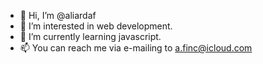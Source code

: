 - 👋 Hi, I’m @aliardaf
- 👀 I’m interested in web development.
- 🌱 I’m currently learning javascript.
- 📫 You can reach me via e-mailing to a.finc@icloud.com 

<!---
aliardaf/aliardaf is a ✨ special ✨ repository because its `README.md` (this file) appears on your GitHub profile.
You can click the Preview link to take a look at your changes.
--->
